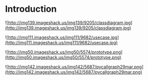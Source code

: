# Introduction #

![http://img139.imageshack.us/img139/9205/classdiagram.jpg](http://img139.imageshack.us/img139/9205/classdiagram.jpg)


![http://img111.imageshack.us/img111/9682/usecase.jpg](http://img111.imageshack.us/img111/9682/usecase.jpg)


![http://img50.imageshack.us/img50/5574/prototype.png](http://img50.imageshack.us/img50/5574/prototype.png)


![http://img142.imageshack.us/img142/5687/pycallgraph29mar.png](http://img142.imageshack.us/img142/5687/pycallgraph29mar.png)